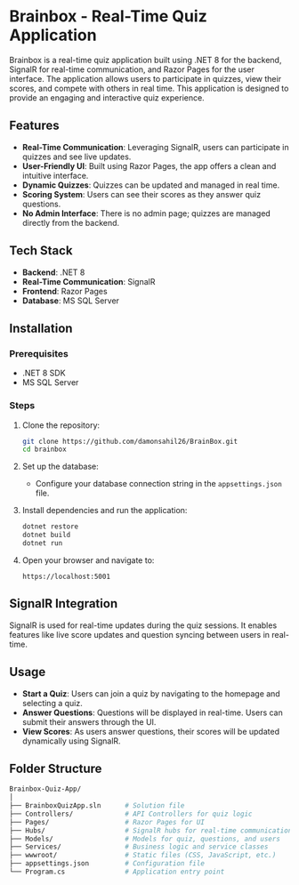 # Brainbox - Real-Time Quiz Application

Brainbox is a real-time quiz application built using .NET 8 for the backend, SignalR for real-time communication, and Razor Pages for the user interface. The application allows users to participate in quizzes, view their scores, and compete with others in real time. This application is designed to provide an engaging and interactive quiz experience.

## Features

- **Real-Time Communication**: Leveraging SignalR, users can participate in quizzes and see live updates.
- **User-Friendly UI**: Built using Razor Pages, the app offers a clean and intuitive interface.
- **Dynamic Quizzes**: Quizzes can be updated and managed in real time.
- **Scoring System**: Users can see their scores as they answer quiz questions.
- **No Admin Interface**: There is no admin page; quizzes are managed directly from the backend.

## Tech Stack

- **Backend**: .NET 8
- **Real-Time Communication**: SignalR
- **Frontend**: Razor Pages
- **Database**: MS SQL Server
  
## Installation

### Prerequisites

- .NET 8 SDK
- MS SQL Server
  
### Steps

1. Clone the repository:

    ```bash
    git clone https://github.com/damonsahil26/BrainBox.git
    cd brainbox
    ```

2. Set up the database:

    - Configure your database connection string in the `appsettings.json` file.

3. Install dependencies and run the application:

    ```bash
    dotnet restore
    dotnet build
    dotnet run
    ```

4. Open your browser and navigate to:

    ```
    https://localhost:5001
    ```

## SignalR Integration

SignalR is used for real-time updates during the quiz sessions. It enables features like live score updates and question syncing between users in real-time.

## Usage

- **Start a Quiz**: Users can join a quiz by navigating to the homepage and selecting a quiz.
- **Answer Questions**: Questions will be displayed in real-time. Users can submit their answers through the UI.
- **View Scores**: As users answer questions, their scores will be updated dynamically using SignalR.

## Folder Structure

```bash
Brainbox-Quiz-App/
│
├── BrainboxQuizApp.sln      # Solution file
├── Controllers/             # API Controllers for quiz logic
├── Pages/                   # Razor Pages for UI
├── Hubs/                    # SignalR hubs for real-time communication
├── Models/                  # Models for quiz, questions, and users
├── Services/                # Business logic and service classes
├── wwwroot/                 # Static files (CSS, JavaScript, etc.)
├── appsettings.json         # Configuration file
└── Program.cs               # Application entry point
